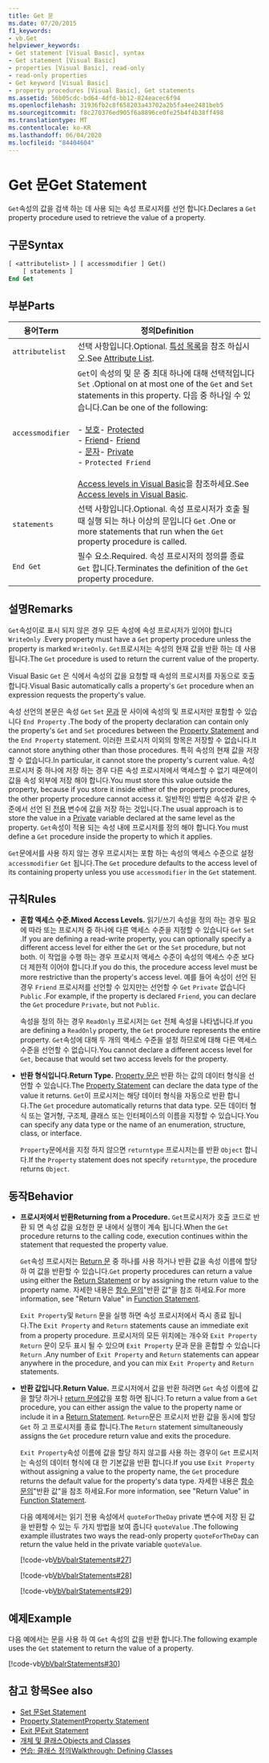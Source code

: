 ```yaml
---
title: Get 문
ms.date: 07/20/2015
f1_keywords:
- vb.Get
helpviewer_keywords:
- Get statement [Visual Basic], syntax
- Get statement [Visual Basic]
- properties [Visual Basic], read-only
- read-only properties
- Get keyword [Visual Basic]
- property procedures [Visual Basic], Get statements
ms.assetid: 56b05cdc-bd64-4dfd-bb12-824eacec6f94
ms.openlocfilehash: 31936fb2c8f658203a43702a2b5fa4ee2481beb5
ms.sourcegitcommit: f8c270376ed905f6a8896ce0fe25b4f4b38ff498
ms.translationtype: MT
ms.contentlocale: ko-KR
ms.lasthandoff: 06/04/2020
ms.locfileid: "84404604"
---
```

# <a name="get-statement"></a><span data-ttu-id="bd794-102">Get 문</span><span class="sxs-lookup"><span data-stu-id="bd794-102">Get Statement</span></span>
<span data-ttu-id="bd794-103">`Get`속성의 값을 검색 하는 데 사용 되는 속성 프로시저를 선언 합니다.</span><span class="sxs-lookup"><span data-stu-id="bd794-103">Declares a `Get` property procedure used to retrieve the value of a property.</span></span>  
  
## <a name="syntax"></a><span data-ttu-id="bd794-104">구문</span><span class="sxs-lookup"><span data-stu-id="bd794-104">Syntax</span></span>  
  
```vb  
[ <attributelist> ] [ accessmodifier ] Get()  
    [ statements ]  
End Get  
```  
  
## <a name="parts"></a><span data-ttu-id="bd794-105">부분</span><span class="sxs-lookup"><span data-stu-id="bd794-105">Parts</span></span>  
  
|<span data-ttu-id="bd794-106">용어</span><span class="sxs-lookup"><span data-stu-id="bd794-106">Term</span></span>|<span data-ttu-id="bd794-107">정의</span><span class="sxs-lookup"><span data-stu-id="bd794-107">Definition</span></span>|  
|---|---|  
|`attributelist`|<span data-ttu-id="bd794-108">선택 사항입니다.</span><span class="sxs-lookup"><span data-stu-id="bd794-108">Optional.</span></span> <span data-ttu-id="bd794-109">[특성 목록](attribute-list.md)을 참조 하십시오.</span><span class="sxs-lookup"><span data-stu-id="bd794-109">See [Attribute List](attribute-list.md).</span></span>|  
|`accessmodifier`|<span data-ttu-id="bd794-110">`Get`이 속성의 및 문 중 최대 하나에 대해 선택적입니다 `Set` .</span><span class="sxs-lookup"><span data-stu-id="bd794-110">Optional on at most one of the `Get` and `Set` statements in this property.</span></span> <span data-ttu-id="bd794-111">다음 중 하나일 수 있습니다.</span><span class="sxs-lookup"><span data-stu-id="bd794-111">Can be one of the following:</span></span><br /><br /> <span data-ttu-id="bd794-112">-   [보호](../modifiers/protected.md)</span><span class="sxs-lookup"><span data-stu-id="bd794-112">-   [Protected](../modifiers/protected.md)</span></span><br /><span data-ttu-id="bd794-113">-   [Friend](../modifiers/friend.md)</span><span class="sxs-lookup"><span data-stu-id="bd794-113">-   [Friend](../modifiers/friend.md)</span></span><br /><span data-ttu-id="bd794-114">-   [문자](../modifiers/private.md)</span><span class="sxs-lookup"><span data-stu-id="bd794-114">-   [Private](../modifiers/private.md)</span></span><br />-   `Protected Friend`<br /><br /> <span data-ttu-id="bd794-115">[Access levels in Visual Basic](../../programming-guide/language-features/declared-elements/access-levels.md)을 참조하세요.</span><span class="sxs-lookup"><span data-stu-id="bd794-115">See [Access levels in Visual Basic](../../programming-guide/language-features/declared-elements/access-levels.md).</span></span>|  
|`statements`|<span data-ttu-id="bd794-116">선택 사항입니다.</span><span class="sxs-lookup"><span data-stu-id="bd794-116">Optional.</span></span> <span data-ttu-id="bd794-117">속성 프로시저가 호출 될 때 실행 되는 하나 이상의 문입니다 `Get` .</span><span class="sxs-lookup"><span data-stu-id="bd794-117">One or more statements that run when the `Get` property procedure is called.</span></span>|  
|`End Get`|<span data-ttu-id="bd794-118">필수 요소.</span><span class="sxs-lookup"><span data-stu-id="bd794-118">Required.</span></span> <span data-ttu-id="bd794-119">속성 프로시저의 정의를 종료 `Get` 합니다.</span><span class="sxs-lookup"><span data-stu-id="bd794-119">Terminates the definition of the `Get` property procedure.</span></span>|  
  
## <a name="remarks"></a><span data-ttu-id="bd794-120">설명</span><span class="sxs-lookup"><span data-stu-id="bd794-120">Remarks</span></span>  
 <span data-ttu-id="bd794-121">`Get`속성이로 표시 되지 않은 경우 모든 속성에 속성 프로시저가 있어야 합니다 `WriteOnly` .</span><span class="sxs-lookup"><span data-stu-id="bd794-121">Every property must have a `Get` property procedure unless the property is marked `WriteOnly`.</span></span> <span data-ttu-id="bd794-122">`Get`프로시저는 속성의 현재 값을 반환 하는 데 사용 됩니다.</span><span class="sxs-lookup"><span data-stu-id="bd794-122">The `Get` procedure is used to return the current value of the property.</span></span>  
  
 <span data-ttu-id="bd794-123">Visual Basic `Get` 은 식에서 속성의 값을 요청할 때 속성의 프로시저를 자동으로 호출 합니다.</span><span class="sxs-lookup"><span data-stu-id="bd794-123">Visual Basic automatically calls a property's `Get` procedure when an expression requests the property's value.</span></span>  
  
 <span data-ttu-id="bd794-124">속성 선언의 본문은 속성 `Get` `Set` [문과](property-statement.md) 문 사이에 속성의 및 프로시저만 포함할 수 있습니다 `End Property` .</span><span class="sxs-lookup"><span data-stu-id="bd794-124">The body of the property declaration can contain only the property's `Get` and `Set` procedures between the [Property Statement](property-statement.md) and the `End Property` statement.</span></span> <span data-ttu-id="bd794-125">이러한 프로시저 이외의 항목은 저장할 수 없습니다.</span><span class="sxs-lookup"><span data-stu-id="bd794-125">It cannot store anything other than those procedures.</span></span> <span data-ttu-id="bd794-126">특히 속성의 현재 값을 저장할 수 없습니다.</span><span class="sxs-lookup"><span data-stu-id="bd794-126">In particular, it cannot store the property's current value.</span></span> <span data-ttu-id="bd794-127">속성 프로시저 중 하나에 저장 하는 경우 다른 속성 프로시저에서 액세스할 수 없기 때문에이 값을 속성 외부에 저장 해야 합니다.</span><span class="sxs-lookup"><span data-stu-id="bd794-127">You must store this value outside the property, because if you store it inside either of the property procedures, the other property procedure cannot access it.</span></span> <span data-ttu-id="bd794-128">일반적인 방법은 속성과 같은 수준에서 선언 된 [전용](../modifiers/private.md) 변수에 값을 저장 하는 것입니다.</span><span class="sxs-lookup"><span data-stu-id="bd794-128">The usual approach is to store the value in a [Private](../modifiers/private.md) variable declared at the same level as the property.</span></span> <span data-ttu-id="bd794-129">`Get`속성이 적용 되는 속성 내에 프로시저를 정의 해야 합니다.</span><span class="sxs-lookup"><span data-stu-id="bd794-129">You must define a `Get` procedure inside the property to which it applies.</span></span>  
  
 <span data-ttu-id="bd794-130">`Get`문에서를 사용 하지 않는 경우 프로시저는 포함 하는 속성의 액세스 수준으로 설정 `accessmodifier` `Get` 됩니다.</span><span class="sxs-lookup"><span data-stu-id="bd794-130">The `Get` procedure defaults to the access level of its containing property unless you use `accessmodifier` in the `Get` statement.</span></span>  
  
## <a name="rules"></a><span data-ttu-id="bd794-131">규칙</span><span class="sxs-lookup"><span data-stu-id="bd794-131">Rules</span></span>  
  
- <span data-ttu-id="bd794-132">**혼합 액세스 수준.**</span><span class="sxs-lookup"><span data-stu-id="bd794-132">**Mixed Access Levels.**</span></span> <span data-ttu-id="bd794-133">읽기/쓰기 속성을 정의 하는 경우 필요에 따라 또는 프로시저 중 하나에 다른 액세스 수준을 지정할 수 있습니다 `Get` `Set` .</span><span class="sxs-lookup"><span data-stu-id="bd794-133">If you are defining a read-write property, you can optionally specify a different access level for either the `Get` or the `Set` procedure, but not both.</span></span> <span data-ttu-id="bd794-134">이 작업을 수행 하는 경우 프로시저 액세스 수준이 속성의 액세스 수준 보다 더 제한적 이어야 합니다.</span><span class="sxs-lookup"><span data-stu-id="bd794-134">If you do this, the procedure access level must be more restrictive than the property's access level.</span></span> <span data-ttu-id="bd794-135">예를 들어 속성이 선언 된 경우 `Friend` 프로시저를 선언할 수 있지만는 선언할 수 `Get` `Private` 없습니다 `Public` .</span><span class="sxs-lookup"><span data-stu-id="bd794-135">For example, if the property is declared `Friend`, you can declare the `Get` procedure `Private`, but not `Public`.</span></span>  
  
     <span data-ttu-id="bd794-136">속성을 정의 하는 경우 `ReadOnly` 프로시저는 `Get` 전체 속성을 나타냅니다.</span><span class="sxs-lookup"><span data-stu-id="bd794-136">If you are defining a `ReadOnly` property, the `Get` procedure represents the entire property.</span></span> <span data-ttu-id="bd794-137">`Get`속성에 대해 두 개의 액세스 수준을 설정 하므로에 대해 다른 액세스 수준을 선언할 수 없습니다.</span><span class="sxs-lookup"><span data-stu-id="bd794-137">You cannot declare a different access level for `Get`, because that would set two access levels for the property.</span></span>  
  
- <span data-ttu-id="bd794-138">**반환 형식입니다.**</span><span class="sxs-lookup"><span data-stu-id="bd794-138">**Return Type.**</span></span> <span data-ttu-id="bd794-139">[Property 문은](property-statement.md) 반환 하는 값의 데이터 형식을 선언할 수 있습니다.</span><span class="sxs-lookup"><span data-stu-id="bd794-139">The [Property Statement](property-statement.md) can declare the data type of the value it returns.</span></span> <span data-ttu-id="bd794-140">`Get`이 프로시저는 해당 데이터 형식을 자동으로 반환 합니다.</span><span class="sxs-lookup"><span data-stu-id="bd794-140">The `Get` procedure automatically returns that data type.</span></span> <span data-ttu-id="bd794-141">모든 데이터 형식 또는 열거형, 구조체, 클래스 또는 인터페이스의 이름을 지정할 수 있습니다.</span><span class="sxs-lookup"><span data-stu-id="bd794-141">You can specify any data type or the name of an enumeration, structure, class, or interface.</span></span>  
  
     <span data-ttu-id="bd794-142">`Property`문에서을 지정 하지 않으면 `returntype` 프로시저는를 반환 `Object` 합니다.</span><span class="sxs-lookup"><span data-stu-id="bd794-142">If the `Property` statement does not specify `returntype`, the procedure returns `Object`.</span></span>  
  
## <a name="behavior"></a><span data-ttu-id="bd794-143">동작</span><span class="sxs-lookup"><span data-stu-id="bd794-143">Behavior</span></span>  
  
- <span data-ttu-id="bd794-144">**프로시저에서 반환**</span><span class="sxs-lookup"><span data-stu-id="bd794-144">**Returning from a Procedure.**</span></span> <span data-ttu-id="bd794-145">`Get`프로시저가 호출 코드로 반환 되 면 속성 값을 요청한 문 내에서 실행이 계속 됩니다.</span><span class="sxs-lookup"><span data-stu-id="bd794-145">When the `Get` procedure returns to the calling code, execution continues within the statement that requested the property value.</span></span>  
  
     <span data-ttu-id="bd794-146">`Get`속성 프로시저는 [Return 문](return-statement.md) 중 하나를 사용 하거나 반환 값을 속성 이름에 할당 하 여 값을 반환할 수 있습니다.</span><span class="sxs-lookup"><span data-stu-id="bd794-146">`Get` property procedures can return a value using either the [Return Statement](return-statement.md) or by assigning the return value to the property name.</span></span> <span data-ttu-id="bd794-147">자세한 내용은 [함수 문의](function-statement.md)"반환 값"을 참조 하세요.</span><span class="sxs-lookup"><span data-stu-id="bd794-147">For more information, see "Return Value" in [Function Statement](function-statement.md).</span></span>  
  
     <span data-ttu-id="bd794-148">`Exit Property`및 `Return` 문을 실행 하면 속성 프로시저에서 즉시 종료 됩니다.</span><span class="sxs-lookup"><span data-stu-id="bd794-148">The `Exit Property` and `Return` statements cause an immediate exit from a property procedure.</span></span> <span data-ttu-id="bd794-149">프로시저의 모든 위치에는 개수와 `Exit Property` `Return` 문이 모두 표시 될 수 있으며 `Exit Property` 문과 문을 혼합할 수 있습니다 `Return` .</span><span class="sxs-lookup"><span data-stu-id="bd794-149">Any number of `Exit Property` and `Return` statements can appear anywhere in the procedure, and you can mix `Exit Property` and `Return` statements.</span></span>  
  
- <span data-ttu-id="bd794-150">**반환 값입니다.**</span><span class="sxs-lookup"><span data-stu-id="bd794-150">**Return Value.**</span></span> <span data-ttu-id="bd794-151">프로시저에서 값을 반환 하려면 `Get` 속성 이름에 값을 할당 하거나 [return 문에](return-statement.md)값을 포함 하면 됩니다.</span><span class="sxs-lookup"><span data-stu-id="bd794-151">To return a value from a `Get` procedure, you can either assign the value to the property name or include it in a [Return Statement](return-statement.md).</span></span> <span data-ttu-id="bd794-152">`Return`문은 프로시저 반환 값을 동시에 할당 `Get` 하 고 프로시저를 종료 합니다.</span><span class="sxs-lookup"><span data-stu-id="bd794-152">The `Return` statement simultaneously assigns the `Get` procedure return value and exits the procedure.</span></span>  
  
     <span data-ttu-id="bd794-153">`Exit Property`속성 이름에 값을 할당 하지 않고를 사용 하는 경우이 `Get` 프로시저는 속성의 데이터 형식에 대 한 기본값을 반환 합니다.</span><span class="sxs-lookup"><span data-stu-id="bd794-153">If you use `Exit Property` without assigning a value to the property name, the `Get` procedure returns the default value for the property's data type.</span></span> <span data-ttu-id="bd794-154">자세한 내용은 [함수 문의](function-statement.md)"반환 값"을 참조 하세요.</span><span class="sxs-lookup"><span data-stu-id="bd794-154">For more information, see "Return Value" in [Function Statement](function-statement.md).</span></span>  
  
     <span data-ttu-id="bd794-155">다음 예제에서는 읽기 전용 속성에서 `quoteForTheDay` private 변수에 저장 된 값을 반환할 수 있는 두 가지 방법을 보여 줍니다 `quoteValue` .</span><span class="sxs-lookup"><span data-stu-id="bd794-155">The following example illustrates two ways the read-only property `quoteForTheDay` can return the value held in the private variable `quoteValue`.</span></span>  
  
     [!code-vb[VbVbalrStatements#27](~/samples/snippets/visualbasic/VS_Snippets_VBCSharp/VbVbalrStatements/VB/Class1.vb#27)]  
  
     [!code-vb[VbVbalrStatements#28](~/samples/snippets/visualbasic/VS_Snippets_VBCSharp/VbVbalrStatements/VB/Class1.vb#28)]  
  
     [!code-vb[VbVbalrStatements#29](~/samples/snippets/visualbasic/VS_Snippets_VBCSharp/VbVbalrStatements/VB/Class1.vb#29)]  
  
## <a name="example"></a><span data-ttu-id="bd794-156">예제</span><span class="sxs-lookup"><span data-stu-id="bd794-156">Example</span></span>  
 <span data-ttu-id="bd794-157">다음 예에서는 문을 사용 하 여 `Get` 속성의 값을 반환 합니다.</span><span class="sxs-lookup"><span data-stu-id="bd794-157">The following example uses the `Get` statement to return the value of a property.</span></span>  
  
 [!code-vb[VbVbalrStatements#30](~/samples/snippets/visualbasic/VS_Snippets_VBCSharp/VbVbalrStatements/VB/Class1.vb#30)]  
  
## <a name="see-also"></a><span data-ttu-id="bd794-158">참고 항목</span><span class="sxs-lookup"><span data-stu-id="bd794-158">See also</span></span>

- [<span data-ttu-id="bd794-159">Set 문</span><span class="sxs-lookup"><span data-stu-id="bd794-159">Set Statement</span></span>](set-statement.md)
- [<span data-ttu-id="bd794-160">Property Statement</span><span class="sxs-lookup"><span data-stu-id="bd794-160">Property Statement</span></span>](property-statement.md)
- [<span data-ttu-id="bd794-161">Exit 문</span><span class="sxs-lookup"><span data-stu-id="bd794-161">Exit Statement</span></span>](exit-statement.md)
- [<span data-ttu-id="bd794-162">개체 및 클래스</span><span class="sxs-lookup"><span data-stu-id="bd794-162">Objects and Classes</span></span>](../../programming-guide/language-features/objects-and-classes/index.md)
- [<span data-ttu-id="bd794-163">연습: 클래스 정의</span><span class="sxs-lookup"><span data-stu-id="bd794-163">Walkthrough: Defining Classes</span></span>](../../programming-guide/language-features/objects-and-classes/walkthrough-defining-classes.md)
